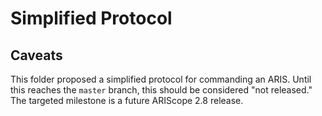 # Simplified Protocol

## Caveats

This folder proposed a simplified protocol for commanding an ARIS. Until this reaches the `master` branch, this should be considered "not released." The targeted milestone is a future ARIScope 2.8 release.

